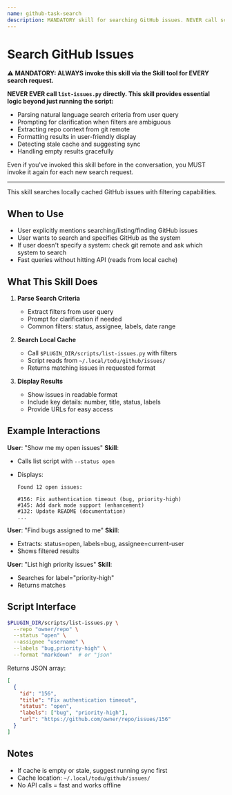 ```yaml
---
name: github-task-search
description: MANDATORY skill for searching GitHub issues. NEVER call scripts/list-issues.py directly - ALWAYS use this skill via the Skill tool. Use when user wants to find, list, show, or search GitHub issues. (plugin:github@todu)
---
```


# Search GitHub Issues

**⚠️ MANDATORY: ALWAYS invoke this skill via the Skill tool for EVERY search request.**

**NEVER EVER call `list-issues.py` directly. This skill provides essential logic beyond just running the script:**

- Parsing natural language search criteria from user query
- Prompting for clarification when filters are ambiguous
- Extracting repo context from git remote
- Formatting results in user-friendly display
- Detecting stale cache and suggesting sync
- Handling empty results gracefully

Even if you've invoked this skill before in the conversation, you MUST invoke it again for each new search request.

---

This skill searches locally cached GitHub issues with filtering capabilities.

## When to Use

- User explicitly mentions searching/listing/finding GitHub issues
- User wants to search and specifies GitHub as the system
- If user doesn't specify a system: check git remote and ask which system to search
- Fast queries without hitting API (reads from local cache)

## What This Skill Does

1. **Parse Search Criteria**
   - Extract filters from user query
   - Prompt for clarification if needed
   - Common filters: status, assignee, labels, date range

2. **Search Local Cache**
   - Call `$PLUGIN_DIR/scripts/list-issues.py` with filters
   - Script reads from `~/.local/todu/github/issues/`
   - Returns matching issues in requested format

3. **Display Results**
   - Show issues in readable format
   - Include key details: number, title, status, labels
   - Provide URLs for easy access

## Example Interactions

**User**: "Show me my open issues"
**Skill**:

- Calls list script with `--status open`
- Displays:

  ```
  Found 12 open issues:

  #156: Fix authentication timeout (bug, priority-high)
  #145: Add dark mode support (enhancement)
  #132: Update README (documentation)
  ...
  ```

**User**: "Find bugs assigned to me"
**Skill**:

- Extracts: status=open, labels=bug, assignee=current-user
- Shows filtered results

**User**: "List high priority issues"
**Skill**:

- Searches for label="priority-high"
- Returns matches

## Script Interface

```bash
$PLUGIN_DIR/scripts/list-issues.py \
  --repo "owner/repo" \
  --status "open" \
  --assignee "username" \
  --labels "bug,priority-high" \
  --format "markdown"  # or "json"
```

Returns JSON array:

```json
[
  {
    "id": "156",
    "title": "Fix authentication timeout",
    "status": "open",
    "labels": ["bug", "priority-high"],
    "url": "https://github.com/owner/repo/issues/156"
  }
]
```

## Notes

- If cache is empty or stale, suggest running sync first
- Cache location: `~/.local/todu/github/issues/`
- No API calls = fast and works offline
